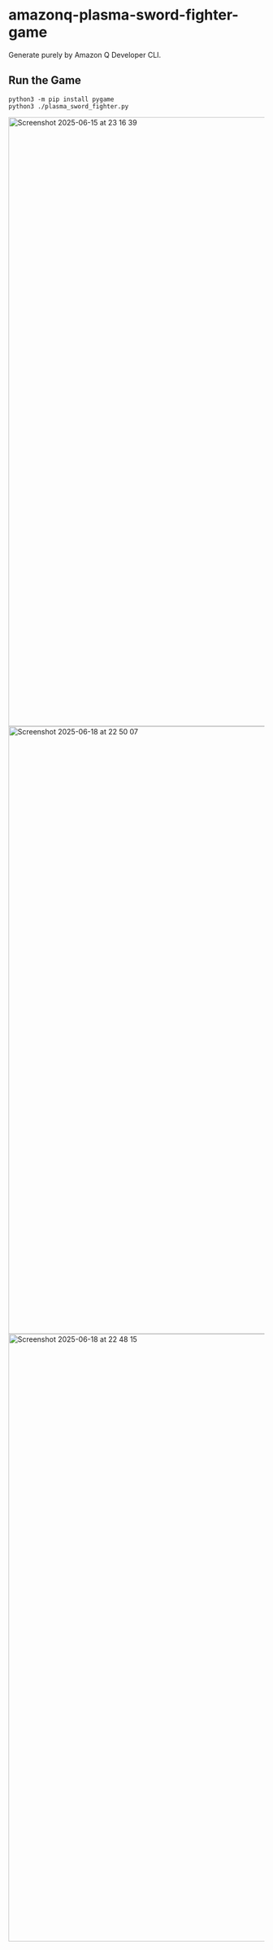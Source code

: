 # amazonq-plasma-sword-fighter-game
Generate purely by Amazon Q Developer CLI.

## Run the Game

```shell
python3 -m pip install pygame
python3 ./plasma_sword_fighter.py
```

<img width="1197" alt="Screenshot 2025-06-15 at 23 16 39" src="https://github.com/user-attachments/assets/443cc1df-9106-4655-96f8-0818533864b4" />

<img width="1194" alt="Screenshot 2025-06-18 at 22 50 07" src="https://github.com/user-attachments/assets/e631716a-54c0-47d7-bdb4-c927f690d996" />

<img width="1194" alt="Screenshot 2025-06-18 at 22 48 15" src="https://github.com/user-attachments/assets/a6a726db-a8b7-420d-b9c5-0bf01bc513e3" />
